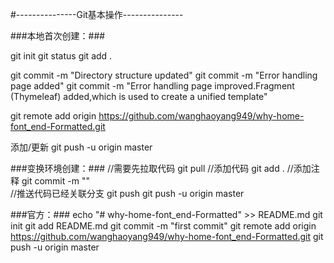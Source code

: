 #---------------Git基本操作---------------

###本地首次创建：###

git init
git status
git add .


git commit -m "Directory structure updated"
git commit -m "Error handling page added"
git commit -m "Error handling page improved.Fragment (Thymeleaf) added,which is used to create a unified template"

git remote add origin https://github.com/wanghaoyang949/why-home-font_end-Formatted.git

添加/更新
git push -u origin master



###变换环境创建：###
//需要先拉取代码
git pull 
 //添加代码
git add . 
//添加注释
git commit -m ""   
//推送代码已经关联分支
git push 
git push -u origin master



###官方：###
echo "# why-home-font_end-Formatted" >> README.md
git init
git add README.md
git commit -m "first commit"
git remote add origin https://github.com/wanghaoyang949/why-home-font_end-Formatted.git
git push -u origin master
